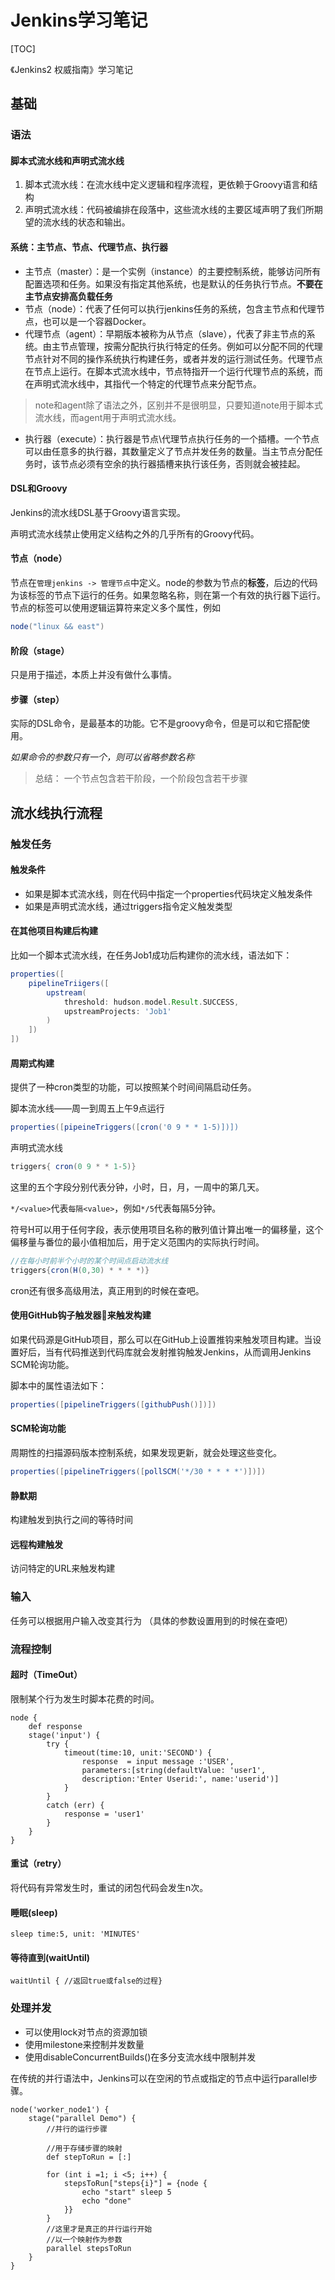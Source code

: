 # Jenkins学习笔记
[TOC]

《Jenkins2 权威指南》学习笔记

## 基础

### 语法

#### 脚本式流水线和声明式流水线

1. 脚本式流水线：在流水线中定义逻辑和程序流程，更依赖于Groovy语言和结构
2. 声明式流水线：代码被编排在段落中，这些流水线的主要区域声明了我们所期望的流水线的状态和输出。

#### 系统：主节点、节点、代理节点、执行器


- 主节点（master）：是一个实例（instance）的主要控制系统，能够访问所有配置选项和任务。如果没有指定其他系统，也是默认的任务执行节点。**不要在主节点安排高负载任务**
- 节点（node）：代表了任何可以执行jenkins任务的系统，包含主节点和代理节点，也可以是一个容器Docker。
- 代理节点（agent）：早期版本被称为从节点（slave），代表了非主节点的系统。由主节点管理，按需分配执行执行特定的任务。例如可以分配不同的代理节点针对不同的操作系统执行构建任务，或者并发的运行测试任务。代理节点在节点上运行。在脚本式流水线中，节点特指开一个运行代理节点的系统，而在声明式流水线中，其指代一个特定的代理节点来分配节点。

> note和agent除了语法之外，区别并不是很明显，只要知道note用于脚本式流水线，而agent用于声明式流水线。

- 执行器（execute）：执行器是节点\代理节点执行任务的一个插槽。一个节点可以由任意多的执行器，其数量定义了节点并发任务的数量。当主节点分配任务时，该节点必须有空余的执行器插槽来执行该任务，否则就会被挂起。

#### DSL和Groovy

Jenkins的流水线DSL基于Groovy语言实现。

声明式流水线禁止使用定义结构之外的几乎所有的Groovy代码。

#### 节点（node）

节点在```管理jenkins -> 管理节点```中定义。node的参数为节点的**标签**，后边的代码为该标签的节点下运行的任务。如果忽略名称，则在第一个有效的执行器下运行。
节点的标签可以使用逻辑运算符来定义多个属性，例如
```groovy
node("linux && east")
```
#### 阶段（stage）

只是用于描述，本质上并没有做什么事情。

#### 步骤（step）

实际的DSL命令，是最基本的功能。它不是groovy命令，但是可以和它搭配使用。

*如果命令的参数只有一个，则可以省略参数名称* 

> 总结： 一个节点包含若干阶段，一个阶段包含若干步骤

## 流水线执行流程

### 触发任务

#### 触发条件

- 如果是脚本式流水线，则在代码中指定一个properties代码块定义触发条件
- 如果是声明式流水线，通过triggers指令定义触发类型

#### 在其他项目构建后构建

比如一个脚本式流水线，在任务Job1成功后构建你的流水线，语法如下：

```groovy
properties([
    pipelineTriigers([
        upstream(
            threshold: hudson.model.Result.SUCCESS,
            upstreamProjects: 'Job1'
        )
    ])
])
```
#### 周期式构建

提供了一种cron类型的功能，可以按照某个时间间隔启动任务。

脚本流水线——周一到周五上午9点运行

```groovy
properties([pipeineTriggers([cron('0 9 * * 1-5)])])
```

声明式流水线

```groovy
triggers{ cron(0 9 * * 1-5)}
```

这里的五个字段分别代表分钟，小时，日，月，一周中的第几天。

`*/<value>`代表`每隔<value>`，例如`*/5`代表每隔5分钟。

符号H可以用于任何字段，表示使用项目名称的散列值计算出唯一的偏移量，这个偏移量与番位的最小值相加后，用于定义范围内的实际执行时间。

```groovy
//在每小时前半个小时的某个时间点启动流水线
triggers{cron(H(0,30) * * * *)}
```
cron还有很多高级用法，真正用到的时候在查吧。

#### 使用GitHub钩子触发器来触发构建

如果代码源是GitHub项目，那么可以在GitHub上设置推钩来触发项目构建。当设置好后，当有代码推送到代码库就会发射推钩触发Jenkins，从而调用Jenkins SCM轮询功能。

脚本中的属性语法如下：
```groovy
properties([pipelineTriggers([githubPush()])])
```

#### SCM轮询功能

周期性的扫描源码版本控制系统，如果发现更新，就会处理这些变化。

```groovy
properties([pipelineTriggers([pollSCM('*/30 * * * *')])])
```

#### 静默期

构建触发到执行之间的等待时间

#### 远程构建触发

访问特定的URL来触发构建

### 输入

任务可以根据用户输入改变其行为
（具体的参数设置用到的时候在查吧）

### 流程控制

#### 超时（TimeOut）

限制某个行为发生时脚本花费的时间。

```groove
node {
    def response
    stage('input') {
        try {
            timeout(time:10, unit:'SECOND') {
                response  = input message :'USER',
                parameters:[string(defaultValue: 'user1',
                description:'Enter Userid:', name:'userid')]
            }
        }
        catch (err) {
            response = 'user1'
        }
    }
}
```
#### 重试（retry）

将代码有异常发生时，重试的闭包代码会发生n次。

#### 睡眠(sleep)

```groove
sleep time:5, unit: 'MINUTES'
```

#### 等待直到(waitUntil)

```groove
waitUntil { //返回true或false的过程}
```

### 处理并发

- 可以使用lock对节点的资源加锁
- 使用milestone来控制并发数量
- 使用disableConcurrentBuilds()在多分支流水线中限制并发

在传统的并行语法中，Jenkins可以在空闲的节点或指定的节点中运行parallel步骤。

```groove
node('worker_node1') {
    stage("parallel Demo") {
        //并行的运行步骤

        //用于存储步骤的映射
        def stepToRun = [:]

        for (int i =1; i <5; i++) {
            stepsToRun["steps{i}"] = {node {
                echo "start" sleep 5
                echo "done"
            }}
        }
        //这里才是真正的并行运行开始
        //以一个映射作为参数
        parallel stepsToRun
    }
}
```



